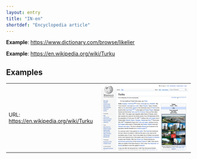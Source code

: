 ```yaml
---
layout: entry
title: "IN-en"
shortdef: "Encyclopedia article"
---
```


**Example**: <https://www.dictionary.com/browse/likelier>

**Example**: <https://en.wikipedia.org/wiki/Turku>

<!-- details -->

## Examples

<table>
  <tr>
    <td>URL: <a href="https://en.wikipedia.org/wiki/Turku">https://en.wikipedia.org/wiki/Turku</a></td>
    <td><img class="screenshot" src="../static/screenshots/en.wikipedia.org_wiki_Turku--2048x1536.png"></td>
  </tr>
</table>
